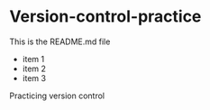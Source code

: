 # Version-control-practice

This is the README.md file

+ item 1
+ item 2
+ item 3



Practicing version control
